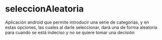 # seleccionAleatoria
Aplicación android que permite introducir una serie de categorías, y en estas opciones, las cuales al darle seleccionar, dará una de forma aleatoria para cuando se está indeciso y no se quiere tomar una decisión
